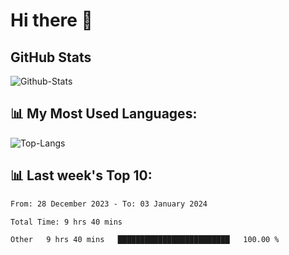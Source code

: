 # Hi there 👋

## GitHub Stats
![Github-Stats](https://github-readme-stats-sigma-five.vercel.app/api?username=ltorson&show_icons=true&theme=radical&count_private=true)

## 📊 My Most Used Languages:
![Top-Langs](https://github-readme-stats-sigma-five.vercel.app/api/top-langs/?username=LTorson&layout=compact&langs_count=10)

## 📊 Last week's Top 10:
<!--START_SECTION:waka-->

```txt
From: 28 December 2023 - To: 03 January 2024

Total Time: 9 hrs 40 mins

Other   9 hrs 40 mins   █████████████████████████   100.00 %
```

<!--END_SECTION:waka-->
